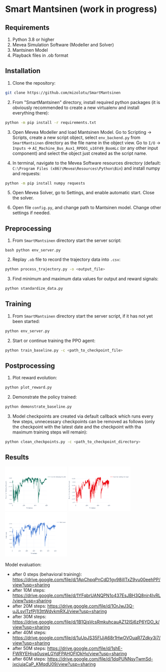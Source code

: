 # Smart Mantsinen (work in progress)

## Requirements

1. Python 3.8 or higher
2. Mevea Simulation Software (Modeller and Solver)
3. Mantsinen Model
4. Playback files in .ob format

## Installation

1. Clone the repository:
```bash
git clone https://github.com/mizolotu/SmartMantsinen
```

2. From "SmartMantsinen" directory, install required python packages (it is obviously recommended to create a new virtualenv and install everything there):
```bash
python -m pip install -r requirements.txt
```

3. Open Mevea Modeller and load Mantsinen Model. Go to Scripting -> Scripts, create a new script object, select ```env_backend.py``` from ```SmartMantsinen``` directory as the file name in the object view. Go to ```I/O``` -> ```Inputs``` -> ```AI_Machine_Bus_Aux1_RPDO1_u16Y49_BoomLc``` (or any other input component) and select the object just created as the script name. 

4. In terminal, navigate to the Mevea Software resources directory (default: ```C:\Program Files (x86)\Mevea\Resources\Python\Bin```) and install numpy and requests:
```bash
python -m pip install numpy requests
```

5. Open Mevea Solver, go to Settings, and enable automatic start. Close the solver.

6. Open file ```config.py```, and change path to Mantsinen model. Change other settings if needed.

## Preprocessing

1. From ```SmartMantsinen``` directory start the server script: 
```
bash python env_server.py
```
2. Replay ```.ob``` file to record the trajectory data into ```.csv```:
```bash
python process_trajectory.py -o <output_file>
```
3. Find minimum and maximum data values for output and reward signals:
```bash
python standardize_data.py
```

## Training

1. From ```SmartMantsinen``` directory start the server script, if it has not yet been started: 
```bash
python env_server.py
```

2. Start or continue training the PPO agent:

```bash
python train_baseline.py -c <path_to_checkpoint_file>
```

## Postprocessing

1. Plot reward evolution:
 ```bash
python plot_reward.py
```
2. Demonstrate the policy trained:
```bash
python demonstrate_baseline.py
```

3. Model checkpoints are created via default callback which runs every few steps, unnecessary checkpoints can be removed as follows (only the checkpoint with the latest date and the checkpoint with tha maximum training steps will remain):

```bash
python clean_checkpoints.py -c <path_to_checkpoint_directory> 
```

## Results

<img src="figures/mevea/mantsinen/ppo/path_score.png" width="200"/> <img src="figures/mevea/mantsinen/ppo/target_score.png" width="200"/> <img src="figures/mevea/mantsinen/ppo/total_score.png" width="200"/>

Model evaluation:
- after 0 steps (behavioral training): https://drive.google.com/file/d/1ApChpqPnCdD1gv98iIlTxZ9vu00eehPP/view?usp=sharing
- after 10M steps: https://drive.google.com/file/d/1YFqbrUANQPN1o437EsJBH3Q8nir4IvRL/view?usp=sharing
- after 20M steps: https://drive.google.com/file/d/1OrJwJ3Q-uJLsvlTzfPj1l3ttWdvkmRXJ/view?usp=sharing
- after 30M steps: https://drive.google.com/file/d/1B1QjsVcsRmkuhcauAZ12ISj6zP6YDO_k/view?usp=sharing
- after 40M steps: https://drive.google.com/file/d/1uUpJS35FlJjA68r1HwOVOuaR7Zdky3i7/view?usp=sharing
- after 50M steps: https://drive.google.com/file/d/1shE-FWRYEHjva0uswLGYdFPAHOFlOkHv/view?usp=sharing
- after 60M steps: https://drive.google.com/file/d/1dqPUNNsyTwmSd-jxcjujaCaP_KMqdU09/view?usp=sharing



